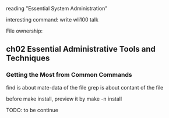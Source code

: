 reading "Essential System Administration"

interesting command:
write wli100
talk

File ownership:

ch02 Essential Administrative Tools and Techniques
--------------------------------------------------------------------------------

### Getting the Most from Common Commands

find is about mate-data of the file
grep is about contant of the file

before make install, preview it by make -n install

TODO: to be continue
